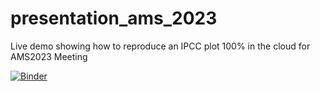 # presentation_ams_2023
Live demo showing how to reproduce an IPCC plot 100% in the cloud for AMS2023 Meeting


[![Binder](https://mybinder.org/badge_logo.svg)](https://mybinder.org/v2/gh/jbusecke/presentation_ams_2023/main?labpath=live_demo.ipynb)